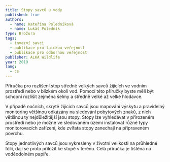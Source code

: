 ```yaml
---
title: Stopy savců u vody
published: true
authors:
  - name: Kateřina Poledníková
  - name: Lukáš Poledník
type: Brožura
tags:
  - invazní savci
  - publikace pro laickou veřejnost
  - publikace pro odbornou veřejnost
publisher: ALKA Wildlife
year: 2019
lang:
  - cs
---
```

Příručka pro rozlišení stop středně velkých savců žijících ve vodním prostředí nebo v blízkém okolí vod. Pomocí této příručky byste měli být schopni rozlišit zejména šelmy a středně velké až velké hlodavce.   

V případě nočních, skrytě žijících savců jsou mapování výskytu a pravidelný monitoring většinou odkázány na sledování pobytových znaků, z nich většinou ty nejdůležitější jsou stopy. Stopy lze vyhledávat v přirozeném prostředí nebo je možné ve sledovaném území instalovat různé typy monitorovacích zařízení, kde zvířata stopy zanechají na připraveném povrchu.

Stopy jednotlivých savců jsou vykresleny v životní velikosti na průhledné fólii, dají se proto přiložit ke stopě v terénu. Celá příručka je tištěna na voděodolném papíře.
